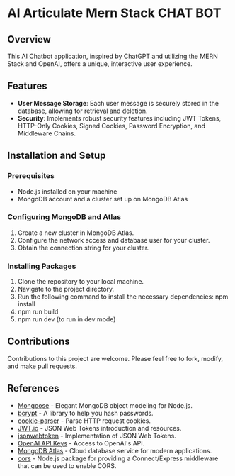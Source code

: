 # AI Articulate Mern Stack CHAT BOT

## Overview
This AI Chatbot application, inspired by ChatGPT and utilizing the MERN Stack and OpenAI, offers a unique, interactive user experience.

## Features
- **User Message Storage**: Each user message is securely stored in the database, allowing for retrieval and deletion.
- **Security**: Implements robust security features including JWT Tokens, HTTP-Only Cookies, Signed Cookies, Password Encryption, and Middleware Chains.

## Installation and Setup

### Prerequisites
- Node.js installed on your machine
- MongoDB account and a cluster set up on MongoDB Atlas

### Configuring MongoDB and Atlas
1. Create a new cluster in MongoDB Atlas.
2. Configure the network access and database user for your cluster.
3. Obtain the connection string for your cluster.

### Installing Packages
1. Clone the repository to your local machine.
2. Navigate to the project directory.
3. Run the following command to install the necessary dependencies:
   npm install
4. npm run build
5. npm run dev (to run in dev mode)
## Contributions
Contributions to this project are welcome. Please feel free to fork, modify, and make pull requests.

## References
- [Mongoose](https://mongoosejs.com/) - Elegant MongoDB object modeling for Node.js.
- [bcrypt](https://www.npmjs.com/package/bcrypt) - A library to help you hash passwords.
- [cookie-parser](https://www.npmjs.com/package/cookie-parser) - Parse HTTP request cookies.
- [JWT.io](https://jwt.io/) - JSON Web Tokens introduction and resources.
- [jsonwebtoken](https://www.npmjs.com/package/jsonwebtoken) - Implementation of JSON Web Tokens.
- [OpenAI API Keys](https://platform.openai.com/api-keys) - Access to OpenAI's API.
- [MongoDB Atlas](https://www.mongodb.com/cloud/atlas/register?utm_content=rlsapostreg&utm_source=google&utm_campaign=search_gs_pl_evergreen_atlas_general_retarget-brand-postreg_gic-null_amers-us-ca_ps-all_desktop_eng_lead&utm_term=&utm_medium=cpc_paid_search&utm_ad=&utm_ad_campaign_id=14383025495&adgroup=129270225274&cq_cmp=14383025495&gad_source=1&gclid=CjwKCAiA0syqBhBxEiwAeNx9N_ScvkZVE4yfSyDAFS60EqV05yt526tiH-IP4KwrIIT0g_jXvRC2GhoCBJYQAvD_BwE) - Cloud database service for modern applications.
- [cors](https://www.npmjs.com/package/cors) - Node.js package for providing a Connect/Express middleware that can be used to enable CORS.

